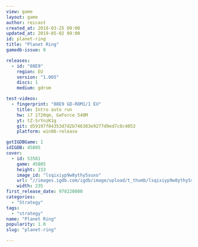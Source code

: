 ```yaml
---
view: game
layout: game
author: reicast
created_at: 2018-03-25 09:00
updated_at: 2019-05-02 09:00
id: planet-ring
title: "Planet Ring"
gamedb-issue: 0

releases:
  - id: "08E9"
    region: EU
    version: "1.005"
    discs: 1
    medium: gdrom

test-videos:
  - fingerprint: "08E9 GD-ROM1/1 EU"
    title: Intro auto run
    hw: i7 2720qm, GeForce 540M
    yt: tZ-SrYnzK1g
    git: d59197f84353d7d2b746383e9277d9ed7c8c4053
    platform: win86-release

gotIGDBGame: 1
idIGDB: 45805
cover:
  - id: 53581
    game: 45805
    height: 233
    image_id: "lsqixiyp9w8ythy5suxo"
    url: "//images.igdb.com/igdb/image/upload/t_thumb/lsqixiyp9w8ythy5suxo.jpg"
    width: 235
first_release_date: 978220800
categories:
  - "Strategy"
tags:
  - "strategy"
name: "Planet Ring"
popularity: 1.0
slug: "planet-ring"

---
```

